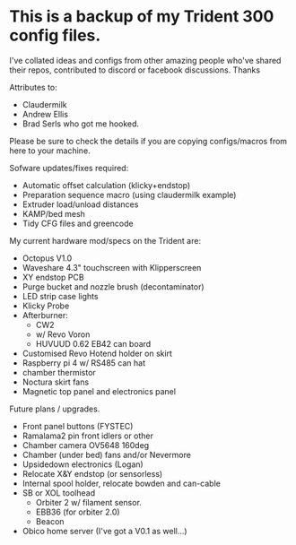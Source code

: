 # This is a backup of my Trident 300 config files.
 
I've collated ideas and configs from other amazing people who've shared their repos, contributed to discord or facebook discussions.  Thanks
 
Attributes to:
- Claudermilk
- Andrew Ellis
- Brad Serls who got me hooked.
 
Please be sure to check the details if you are copying configs/macros from here to your machine. 

Sofware updates/fixes required:
 - Automatic offset calculation (klicky+endstop)
 - Preparation sequence macro (using claudermilk example)
 - Extruder load/unload distances
 - KAMP/bed mesh 
 - Tidy CFG files and greencode

My current hardware mod/specs on the Trident are:
 - Octopus V1.0
 - Waveshare 4.3" touchscreen with Klipperscreen
 - XY endstop PCB
 - Purge bucket and nozzle brush (decontaminator)
 - LED strip case lights
 - Klicky Probe
 - Afterburner:
   - CW2
   - w/ Revo Voron
   - HUVUUD 0.62 EB42 can board
 - Customised Revo Hotend holder on skirt
 - Raspberry pi  4 w/ RS485 can hat
 - chamber thermistor
 - Noctura skirt fans
 - Magnetic top panel and electronics panel
   
 
Future plans / upgrades.
 - Front panel buttons (FYSTEC)
 - Ramalama2 pin front idlers or other
 - Chamber camera OV5648 160deg
 - Chamber (under bed) fans and/or Nevermore
 - Upsidedown electronics (Logan)
 - Relocate X&Y endstop (or sensorless)
 - Internal spool holder, relocate bowden and can-cable
 - SB or XOL toolhead
   - Orbiter 2 w/ filament sensor.
   - EBB36 (for orbiter 2.0)
   - Beacon
 - Obico home server (I've got a V0.1 as well…)

